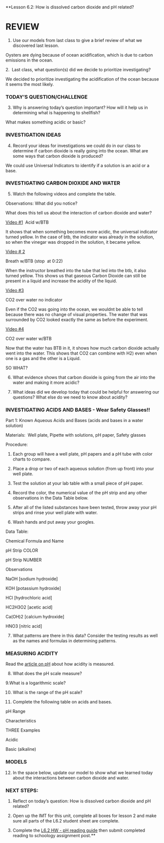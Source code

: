 **Lesson 6.2: How is dissolved carbon dioxide and pH related? 

# REVIEW

1. Use our models from last class to give a brief review of what we discovered last lesson.

Oysters are dying because of ocean acidification, which is due to carbon emissions in the ocean. 
  
  

2.  Last class, what question(s) did we decide to prioritize investigating?

We decided to prioritize investigating the acidification of the ocean because it seems the most likely.
  
  

### TODAY’S QUESTION/CHALLENGE

3. Why is answering today’s question important? How will it help us in determining what is happening to shellfish?


What makes something acidic or basic?
  
  
  

### INVESTIGATION IDEAS

4. Record your ideas for investigations we could do in our class to determine if carbon dioxide is really going into the ocean. What are some ways that carbon dioxide is produced? 

  

We could use Universal Indicators to identify if a solution is an acid or a base.
  
  

### INVESTIGATING CARBON DIOXIDE AND WATER

  

5. Watch the following videos and complete the table. 

  

  

Observations: What did you notice?

What does this tell us about the interaction of carbon dioxide and water? 

[Video #1](https://www.youtube.com/watch?v=9NpMj6ekcP4)  Acid w/BTB

It shows that when something becomes more acidic, the universal indicator turned yellow. In the case of btb, the indicator was already in the solution, so when the vinegar was dropped in the solution, it became yellow.

  

[Video # 2](https://youtu.be/UPIwkeDNIHo)

Breath w/BTB (stop  at 0:22)

When the instructor breathed into the tube that led into the btb, it also turned yellow. This shows us that gaseous Carbon Dioxide can still be present in a liquid and increase the acidity of the liquid.
  

[Video #3](https://youtu.be/AtvjUUSI3q0)

CO2 over water no indicator

  
Even if the CO2 was going into the ocean, we wouldnt be able to tell because there was no change of visual properties. The water that was surrounded by CO2 looked exactly the same as before the experiment.
  

[Video #4](https://youtu.be/j5RkRJriGng)

CO2 over water w/BTB

Now that the water has BTB in it, it shows how much carbon dioxide actually went into the water. This shows that CO2 can combine with H2) even when one is a gas and the other is a Liquid.

  
  

SO WHAT?

6. What evidence shows that carbon dioxide is going from the air into the water and making it more acidic? 

  
  
  
  

7. What ideas did we develop today that could be helpful for answering our questions? What else do we need to know about acidity?

  
  
  

### INVESTIGATING ACIDS AND BASES - Wear Safety Glasses!!

Part 1: Known Aqueous Acids and Bases (acids and bases in a water solution)

Materials:  Well plate, Pipette with solutions, pH paper, Safety glasses

Procedure: 

1.  Each group will have a well plate, pH papers and a pH tube with color charts to compare. 
    
2.  Place a drop or two of each aqueous solution (from up front) into your well plate. 
    
3.  Test the solution at your lab table with a small piece of pH paper.  
    
4.  Record the color, the numerical value of the pH strip and any other observations in the Data Table below. 
    
5.  After all of the listed substances have been tested, throw away your pH strips and rinse your well plate with water. 
    
6.  Wash hands and put away your googles.
    

  

Data Table:

Chemical Formula and Name

pH Strip COLOR 

pH Strip NUMBER

Observations

NaOH [sodium hydroxide]

  

  

  

KOH [potassium hydroxide]

  

  

  

HCl [hydrochloric acid]

  

  

  

HC2H3O2 [acetic acid]

  

  

  

Ca(OH)2 [calcium hydroxide]

  

  

  

HNO3 [nitric acid]

  

  

  

  

7.  What patterns are there in this data? Consider the testing results as well as the names and formulas in determining patterns.
    

  
  
  
  
  
  
  
  

### MEASURING ACIDITY

Read the [article on pH](https://drive.google.com/file/d/16PfmvoFBjoxEJQyanHKQPIc9H6f8x0CL/view?usp=sharing) about how acidity is measured. 

8. What does the pH scale measure? 

  
  

9.What is a logarithmic scale? 

  
  

10. What is the range of the pH scale? 

  
  

11. Complete the following table on acids and bases. 

  

pH Range

Characteristics

THREE Examples

Acidic

  

  

  

Basic (alkaline)

  

  

  

  

### MODELS

12. In the space below, update our model to show what we learned today about the interactions between carbon dioxide and water. 

  
  
  
  
  
  
  

### NEXT STEPS:

1.  Reflect on today’s question: How is dissolved carbon dioxide and pH related?
    
2.  Open up the IMT for this unit, complete all boxes for lesson 2 and make sure all parts of the L6.2 student sheet are complete. 
    
3.  Complete the [L6.2 HW - pH reading guide](https://docs.google.com/document/d/1cbKlD6p7CwzteBtITEVzjo9KM35Dp2Dn/edit?usp=sharing&ouid=102689172288523539314&rtpof=true&sd=true) then submit completed reading to schoology assignment post.**